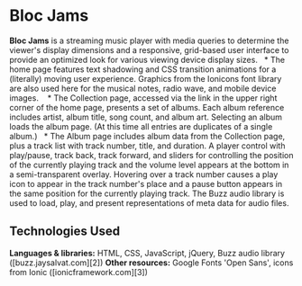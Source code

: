 # **Bloc Jams**


**Bloc Jams** is a streaming music player with media queries to determine the viewer's display dimensions and a responsive, grid-based user interface to provide an optimized look for various viewing device display sizes.
  * The home page features text shadowing and CSS transition animations for a (literally) moving user experience. Graphics from the Ionicons font library are also used here for the musical notes, radio wave, and mobile device images.  
  * The Collection page, accessed via the link in the upper right corner of the home page, presents a set of albums. Each album reference includes artist, album title, song count, and album art. Selecting an album loads the album page. (At this time all entries are duplicates of a single album.)
  * The Album page includes album data from the Collection page, plus a track list with track number, title, and duration. A player control with play/pause, track back, track forward, and sliders for controlling the position of the currently playing track and the volume level appears at the bottom in a semi-transparent overlay. Hovering over a track number causes a play icon to appear in the track number's place and a pause button appears in the same position for the currently playing track. The Buzz audio library is used to load, play, and present representations of meta data for audio files.
## **Technologies Used**
**Languages & libraries:** HTML, CSS, JavaScript, jQuery, Buzz audio library ([buzz.jaysalvat.com][2])
**Other resources:** Google Fonts 'Open Sans', icons from Ionic ([ionicframework.com][3])
